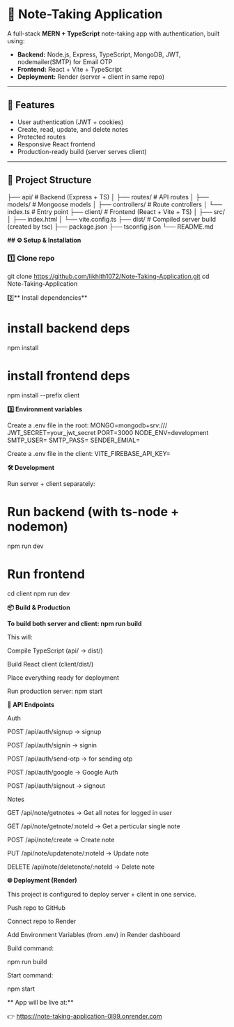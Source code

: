 # 📝 Note-Taking Application

A full-stack **MERN + TypeScript** note-taking app with authentication, built using:

- **Backend:** Node.js, Express, TypeScript, MongoDB, JWT, nodemailer(SMTP) for Email OTP
- **Frontend:** React + Vite + TypeScript  
- **Deployment:** Render (server + client in same repo)

---

## 🚀 Features
- User authentication (JWT + cookies)
- Create, read, update, and delete notes
- Protected routes
- Responsive React frontend
- Production-ready build (server serves client)

---

## 📂 Project Structure

├── api/ # Backend (Express + TS)
│ ├── routes/ # API routes
│ ├── models/ # Mongoose models
│ ├── controllers/ # Route controllers
│ └── index.ts # Entry point
├── client/ # Frontend (React + Vite + TS)
│ ├── src/
│ ├── index.html
│ └── vite.config.ts
├── dist/ # Compiled server build (created by tsc)
├── package.json
├── tsconfig.json
└── README.md



**## ⚙️ Setup & Installation**

### **1️⃣ Clone repo**

git clone https://github.com/likhith1072/Note-Taking-Application.git
cd Note-Taking-Application

2️⃣** Install dependencies**

# install backend deps
npm install

# install frontend deps
npm install --prefix client

**3️⃣ Environment variables**

Create a .env file in the root:
MONGO=mongodb+srv://<your-cluster>/<dbname>
JWT_SECRET=your_jwt_secret
PORT=3000
NODE_ENV=development
SMTP_USER=<your smtp user >
SMTP_PASS=<your smtp password>
SENDER_EMIAL=<your email>

Create a .env file in the client:
VITE_FIREBASE_API_KEY=<your firebase apikey>

**🛠️ Development**

Run server + client separately:

# Run backend (with ts-node + nodemon)
npm run dev

# Run frontend
cd client
npm run dev

**📦 Build & Production**

**To build both server and client:
npm run build**

This will:

Compile TypeScript (api/ → dist/)

Build React client (client/dist/)

Place everything ready for deployment

Run production server:
npm start

**🔗 API Endpoints**

Auth

POST /api/auth/signup → signup

POST /api/auth/signin → signin

POST /api/auth/send-otp → for sending otp

POST /api/auth/google → Google Auth

POST /api/auth/signout → signout



Notes

GET /api/note/getnotes → Get all notes for logged in user

GET /api/note/getnote/:noteId → Get a perticular single note 

POST /api/note/create → Create note

PUT /api/note/updatenote/:noteId → Update note

DELETE /api/note/deletenote/:noteId → Delete note

**🌐 Deployment (Render)**

This project is configured to deploy server + client in one service.

Push repo to GitHub

Connect repo to Render

Add Environment Variables (from .env) in Render dashboard

Build command:

npm run build

Start command:

npm start

** App will be live at:**

👉 https://note-taking-application-0l99.onrender.com




